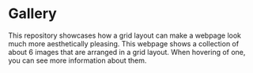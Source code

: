 # Gallery
This repository showcases how a grid layout can make a webpage look much more aesthetically pleasing. This webpage shows a collection of about 6 images that are arranged in a grid layout. When hovering of one, you can see more information about them.
